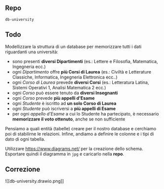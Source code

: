 ## Repo
`db-university`

## Todo
Modellizzare la struttura di un database per memorizzare tutti i dati riguardanti una università:
- sono presenti **diversi Dipartimenti** (es.: Lettere e Filosofia, Matematica, Ingegneria ecc.)
- ogni *Dipartimento* offre **più Corsi di Laurea** (es.: Civiltà e Letterature Classiche, Informatica, Ingegneria Elettronica ecc..)
- ogni *Corso di Laurea* prevede **diversi Corsi** (es.: Letteratura Latina, Sistemi Operativi 1, Analisi Matematica 2 ecc.)
- ogni *Corso* può essere tenuto da **diversi Insegnanti**
- ogni *Corso* prevede **più appelli d'Esame**
- ogni *Studente* è iscritto ad **un solo Corso di Laurea**
- ogni *Studente* può iscriversi a **più appelli di Esame**
- per ogni *appello d'Esame* a cui lo Studente ha partecipato, è necessario **memorizzare il voto ottenuto**, anche se non sufficiente

Pensiamo a quali entità (tabelle) creare per il nostro database e cerchiamo poi di stabilirne le relazioni. Infine, andiamo a definire le colonne e i tipi di dato di ogni tabella.

Utilizzare https://www.diagrams.net/ per la creazione dello schema. Esportare quindi il diagramma in `jpg` e caricarlo nella **repo**.

## Correzione
![[db-university.drawio.png]]